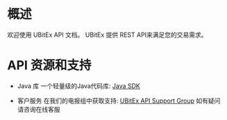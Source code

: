 # 概述 <!-- {docsify-ignore-all} -->

欢迎使用 UBitEx API 文档。 UBitEx 提供 REST API来满足您的交易需求。

# API 资源和支持

- Java 库
  一个轻量级的Java代码库: [Java SDK](https://github.com/ubitex/api-ubitex.com)


- 客户服务
  在我们的电报组中获取支持:  [UBitEx API Support Group](https://t.me/UbitEx_UB)
  如有疑问请咨询在线客服